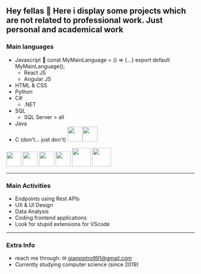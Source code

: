 ## Hey fellas 👋 Here i display some projects which are not related to professional work. Just personal and academical work

### Main languages
* Javascript 📍 const MyMainLanguage = () => {...} export default MyMainLanguage();
  * React JS
  * Angular JS
* HTML & CSS
* Python
* C#
  * .NET
* SQL
  * SQL Server > all
* Java
* C (don't... just don't)
<img src="https://cdn.jsdelivr.net/gh/devicons/devicon@latest/icons/javascript/javascript-original.svg" width="40" height="40"><img src="https://cdn.jsdelivr.net/gh/devicons/devicon@latest/icons/html5/html5-original.svg" width="40" height="40">

<img src="https://cdn.jsdelivr.net/gh/devicons/devicon@latest/icons/css3/css3-original.svg" width="40" height="40">
<img src="https://github.com/Gianmbraga/Gianmbraga/assets/125613344/5d986bfd-d75a-4735-ac09-1f3b17b095b0" width="40" height="40">
<img src="https://github.com/Gianmbraga/Gianmbraga/assets/125613344/fb44b014-53cb-4259-ace4-220143961894" width="40" height="40">
<img src="https://github.com/Gianmbraga/Gianmbraga/assets/125613344/f7ce01cf-2741-4bdf-927e-ad6693a044a9" width="40" height="40">
<img src="https://github.com/Gianmbraga/Gianmbraga/assets/125613344/1dfff505-ad5d-4873-8d30-7597b16e7d86/200x150" width="50" height="50">
<img src="https://github.com/Gianmbraga/Gianmbraga/assets/125613344/1dfff505-ad5d-4873-8d30-7597b16e7d86/200x150" width="50" height="50">

- - - -

### Main Activities

* Endpoints using Rest APIs
* UX & UI Design
* Data Analysis
* Coding frontend applications
* Look for stupid extensions for VScode
  
- - - -

### Extra Info

* reach me through: ✉ gianpietro991@gmail.com
* Currently studying computer science (since 2019)

<!--
**Gianmbraga/Gianmbraga** is a ✨ _special_ ✨ repository because its `README.md` (this file) appears on your GitHub profile.

Here are some ideas to get you started:

- 🔭 I’m currently working on ...
- 🌱 I’m currently learning ...
- 👯 I’m looking to collaborate on ...
- 🤔 I’m looking for help with ...
- 💬 Ask me about ...
- 📫 How to reach me: ...
- 😄 Pronouns: ...
- ⚡ Fun fact: ...
-->

